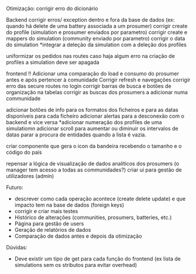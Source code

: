 Otimização:
corrigir erro do dicionário

Backend
corrigir erros/ exception dentro e fora da base de dados (ex: quando há delete de uma battery associada a um prosumer)
corrigir create do profile (simulation e prosumer enviados por parametro)
corrigir create e mappers do simulation (community enviado por parametro)
corrigir o data do simulation
*integrar a deleção da simulation com a deleção dos profiles

uniformizar os pedidos nas routes
caso haja algum erro na criação de profiles a simulation deve ser apagada 

frontend
!! Adicionar uma comparação do load e consumo do prosumer antes e após pertencer à comunidade
Corrigir refresh e navegações 
corrigir erro das secure routes no login 
corrigir barras de busca e botões de organização na tabelas
corrigir as buscas dos prosumers a adicionar numa communidade

adicionar botões de info para os formatos dos ficheiros e para as datas disponíveis para cada ficheiro
adicionar alertas para a desconexão com o backend e vice versa
*adicionar numeração dos profiles de uma simulatiomn
adicionar scroll para aumentar ou diminuir os intervalos de datas
parar a procura de entidades quando a lista é vazia.



criar componente que gera o icon da bandeira recebendo o tamanho e o código do país

repensar a lógica de visualização de dados analíticos dos prosumers (o manager tem acesso a todas as communidades?)
criar ui para gestão de utilizadores (admin)



Futuro:
- descrever como cada operação acontece (create delete update) e que impacto tem na base de dados (foreign keys)
- corrigir e criar mais  testes 
- Histórico de alterações (communities, prosumers, batteries, etc.) 
- Página para gestão de users
- Geração de relatórios de dados
- Comparação de dados antes e depois da otimização

Dúvidas:
- Deve existir um tipo de get para cada função do frontend (ex lista de simulations sem os stributos para evitar overhead)